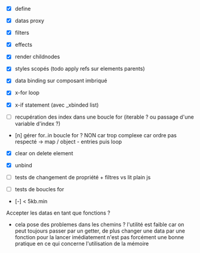 - [x] define
- [x] datas proxy
- [x] filters
- [x] effects
- [x] render childnodes
- [x] styles scopés (todo apply refs sur elements parents)
- [x] data binding sur composant imbriqué

- [x] x-for loop
- [x] x-if statement (avec _xbinded list)
- [ ] recupération des index dans une boucle for (iterable ? ou passage d'une variable d'index ?)
- [n] gérer for..in boucle for ? NON car trop complexe car ordre pas respecté -> map / object - entries puis loop

- [x] clear on delete element
- [x] unbind

- [ ] tests de changement de propriété + filtres vs lit plain js
- [ ] tests de boucles for

- [-] < 5kb.min

Accepter les datas en tant que fonctions ?

- cela pose des problemes dans les chemins ? l'utilité est faible car on peut toujours passer par un getter, de plus changer une data par une fonction pour la lancer imédiatement n'est pas forcément une bonne pratique en ce qui concerne l'utilisation de la mémoire